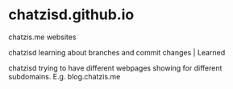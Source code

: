 # chatzisd.github.io
chatzis.me websites

chatzisd learning about branches and commit changes | Learned

chatzisd trying to have different webpages showing for different subdomains. E.g. blog.chatzis.me
